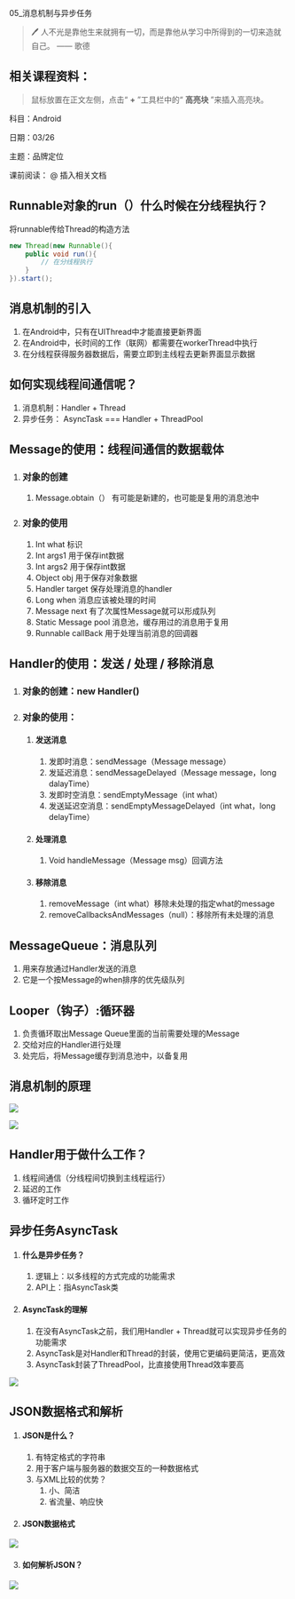 05_消息机制与异步任务

> 🖊 人不光是靠他生来就拥有一切，而是靠他从学习中所得到的一切来造就自己。 —— 歌德

## 相关课程资料：

> 鼠标放置在正文左侧，点击“ **+** ”工具栏中的“ **高亮块** ”来插入高亮块。

科目：Android

日期：03/26

主题：品牌定位

课前阅读： @ 插入相关文档

## Runnable对象的run（）什么时候在分线程执行？

将runnable传给Thread的构造方法

```Java
new Thread(new Runnable(){
    public void run(){
        // 在分线程执行
    }
}).start();
```

## 消息机制的引入

1. 在Android中，只有在UIThread中才能直接更新界面
2. 在Android中，长时间的工作（联网）都需要在workerThread中执行
3. 在分线程获得服务器数据后，需要立即到主线程去更新界面显示数据

## 如何实现线程间通信呢？

1. 消息机制：Handler + Thread
2. 异步任务： AsyncTask  === Handler + ThreadPool

## Message的使用：线程间通信的数据载体

1. ### 对象的创建

   1. Message.obtain（）  有可能是新建的，也可能是复用的消息池中
2. ### 对象的使用

   1. Int what    标识
   2. Int args1    用于保存int数据
   3. Int args2    用于保存int数据
   4. Object obj   用于保存对象数据
   5. Handler target  保存处理消息的handler
   6. Long when  消息应该被处理的时间
   7. Message next  有了次属性Message就可以形成队列
   8. Static Message pool  消息池，缓存用过的消息用于复用
   9. Runnable callBack  用于处理当前消息的回调器

## Handler的使用：发送 / 处理 / 移除消息

1. ### 对象的创建：new Handler()
2. ### 对象的使用：

   1. #### 发送消息

      1. 发即时消息：sendMessage（Message message）
      2. 发延迟消息：sendMessageDelayed（Message message，long dalayTime）
      3. 发即时空消息：sendEmptyMessage（int what）
      4. 发送延迟空消息：sendEmptyMessageDelayed（int what，long delayTime）
   2. #### 处理消息

      1. Void handleMessage（Message msg）回调方法
   3. #### 移除消息

      1. removeMessage（int what）移除未处理的指定what的message
      2. removeCallbacksAndMessages（null）：移除所有未处理的消息

## MessageQueue：消息队列

1. 用来存放通过Handler发送的消息
2. 它是一个按Message的when排序的优先级队列

## Looper（钩子）:循环器

1. 负责循环取出Message Queue里面的当前需要处理的Message
2. 交给对应的Handler进行处理
3. 处完后，将Message缓存到消息池中，以备复用

## 消息机制的原理

![](https://rypnbkno8m.feishu.cn/space/api/box/stream/download/asynccode/?code=YzNjZmMwNDhmMjIyYmU4NzRlMzY5MGJlZGVlOTU0MzlfbDdwOFZjMGJPajlNWlBXRnRyNkJOd3NIQzNpNm9xOU9fVG9rZW46Ym94Y25JZnF0eVRzOEpBaUpxSmJpYU9Ta3RjXzE2NDgzNDYxMDc6MTY0ODM0OTcwN19WNA)

![](https://rypnbkno8m.feishu.cn/space/api/box/stream/download/asynccode/?code=YmZmMTc5YjY4Y2UxNTMxODVjMjE5ODhlOGExZDk2NGVfQUllNUNmVGtVRGl6RDltamVhenZmSFFmNFIxMEtYbXVfVG9rZW46Ym94Y25QR1M3MlpoQVBrYzNFaDRYeTB6bXJmXzE2NDgzNDYxMDc6MTY0ODM0OTcwN19WNA)

## Handler用于做什么工作？

1. 线程间通信（分线程间切换到主线程运行）
2. 延迟的工作
3. 循环定时工作

## 异步任务AsyncTask

1. #### 什么是异步任务？

   1. 逻辑上：以多线程的方式完成的功能需求
   2. API上：指AsyncTask类
2. #### AsyncTask的理解

   1. 在没有AsyncTask之前，我们用Handler + Thread就可以实现异步任务的功能需求
   2. AsyncTask是对Handler和Thread的封装，使用它更编码更简洁，更高效
   3. AsyncTask封装了ThreadPool，比直接使用Thread效率要高

![](https://rypnbkno8m.feishu.cn/space/api/box/stream/download/asynccode/?code=Y2UxMGYyNjg5OTUwOGQ0MTJhOGIxYjQ4ZDMwOTQxZTFfMXlGUnd6Y3NMVmFXYXlLdndJcnN0UWo0UXVvbVBIdG9fVG9rZW46Ym94Y25rOFgxWkdtNnpKM0N3UUFOcEZ3ZFBiXzE2NDgzNDYxMDc6MTY0ODM0OTcwN19WNA)

## JSON数据格式和解析

1. #### JSON是什么？

   1. 有特定格式的字符串
   2. 用于客户端与服务器的数据交互的一种数据格式
   3. 与XML比较的优势？
      1. 小、简洁
      2. 省流量、响应快
2. #### JSON数据格式

![](https://rypnbkno8m.feishu.cn/space/api/box/stream/download/asynccode/?code=OGIzNDUwYzY0NzMyMjUxMDUyMGUxOGE1YjRjOGFiZDdfZG9qcXJOZGRvTG9BTnl6cDJ3MldzZzgyTUUyQTE1dUtfVG9rZW46Ym94Y252OFo3MzNsZERWMW5QUGd6REFQV29iXzE2NDgzNDYxMDc6MTY0ODM0OTcwN19WNA)

3. #### 如何解析JSON？

![](https://rypnbkno8m.feishu.cn/space/api/box/stream/download/asynccode/?code=MmM2MTI2Zjk0MTFkNWVlMGMzYzZhYmZjZmYxZGJiNGNfMlJSbXFzcjFTRnV5ZWYweHgwbGFHaWIzWGJXcnZoVGZfVG9rZW46Ym94Y255Z0lyWVNtNjVDNHpnczRFSmo2Y01lXzE2NDgzNDYxMDc6MTY0ODM0OTcwN19WNA)

